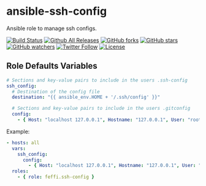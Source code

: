 # ansible-ssh-config
Ansible role to manage ssh configs.

[![Build Status](https://img.shields.io/travis/feffi/ansible-ssh-config.svg)](https://travis-ci.org/feffi/ansible-ssh-config) [![Github All Releases](https://img.shields.io/github/downloads/feffi/ansible-ssh-config/total.svg)](https://github.com/feffi/ansible-ssh-config) [![GitHub forks](https://img.shields.io/github/forks/feffi/ansible-ssh-config.svg?style=social&label=Fork)](https://github.com/feffi/ansible-ssh-config) [![GitHub stars](https://img.shields.io/github/stars/feffi/ansible-ssh-config.svg?style=social&label=Star)](https://github.com/feffi/ansible-ssh-config) [![GitHub watchers](https://img.shields.io/github/watchers/feffi/ansible-ssh-config.svg?style=social&label=Watch)](https://github.com/feffi/ansible-ssh-config) [![Twitter Follow](https://img.shields.io/twitter/follow/feffi1.svg?style=social&label=Follow)](https://twitter.com/feffi1) [![License](http://img.shields.io/:license-mit-blue.svg)](https://github.com/feffi/ansible-ssh-config/blob/master/LICENSE)

## Role Defaults Variables

```yaml
# Sections and key-value pairs to include in the users .ssh-config
ssh_config:
  # Destination of the config file
  destination: "{{ ansible_env.HOME + '/.ssh/config' }}"

  # Sections and key-value pairs to include in the users .gitconfig
  config:
    - { Host: "localhost 127.0.0.1", Hostname: "127.0.0.1", User: "root" }
```

Example:

```yaml
- hosts: all
  vars:
    ssh_config:
      config:
        - { Host: "localhost 127.0.0.1", Hostname: "127.0.0.1", User: "root" }
  roles:
    - { role: feffi.ssh-config }
```
